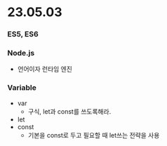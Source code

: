 # 23.05.03
### ES5, ES6
### Node.js
- 언어이자 런타임 엔진
### Variable
- var
  - 구식, let과 const를 쓰도록해라.
- let
- const
  - 기본을 const로 두고 필요할 때 let쓰는 전략을 사용